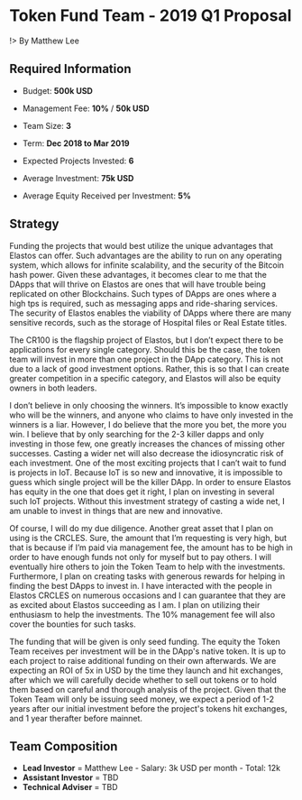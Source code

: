 
# Token Fund Team - 2019 Q1 Proposal

!> By Matthew Lee

## Required Information

- Budget: **500k USD**

- Management Fee: **10%** / **50k USD**

- Team Size: **3**

- Term: **Dec 2018 to Mar 2019**

- Expected Projects Invested: **6**

- Average Investment: **75k USD**

- Average Equity Received per Investment: **5%**

## Strategy


Funding the projects that would best utilize the unique advantages that Elastos can offer. Such advantages are the ability to run on any operating system, which allows for infinite scalability, and the security of the Bitcoin hash power. Given these advantages, it becomes clear to me that the DApps that will thrive on Elastos are ones that will have trouble being replicated on other Blockchains. Such types of DApps are ones where a high tps is required, such as messaging apps and ride-sharing services. The security of Elastos enables the viability of DApps where there are many sensitive records, such as the storage of Hospital files or Real Estate titles.

The CR100 is the flagship project of Elastos, but I don’t expect there to be applications for every single category. Should this be the case, the token team will invest in more than one project in the DApp category. This is not due to a lack of good investment options. Rather, this is so that I can create greater competition in a specific category, and Elastos will also be equity owners in both leaders.

I don’t believe in only choosing the winners. It’s impossible to know exactly who will be the winners, and anyone who claims to have only invested in the winners is a liar. However, I do believe that the more you bet, the more you win. I believe that by only searching for the 2-3 killer dapps and only investing in those few, one greatly increases the chances of missing other successes. Casting a wider net will also decrease the idiosyncratic risk of each investment. One of the most exciting projects that I can’t wait to fund is projects in IoT. Because IoT is so new and innovative, it is impossible to guess which single project will be the killer DApp. In order to ensure Elastos has equity in the one that does get it right, I plan on investing in several such IoT projects. Without this investment strategy of casting a wide net, I am unable to invest in things that are new and innovative.

Of course, I will do my due diligence. Another great asset that I plan on using is the CRCLES. Sure, the amount that I’m requesting is very high, but that is because if I’m paid via management fee, the amount has to be high in order to have enough funds not only for myself but to pay others. I will eventually hire others to join the Token Team to help with the investments. Furthermore, I plan on creating tasks with generous rewards for helping in finding the best DApps to invest in. I have interacted with the people in Elastos CRCLES on numerous occasions and I can guarantee that they are as excited about Elastos succeeding as I am. I plan on utilizing their enthusiasm to help the investments. The 10% management fee will also cover the bounties for such tasks.

The funding that will be given is only seed funding. The equity the Token Team receives per investment will be in the DApp's native token. It is up to each project to raise additional funding on their own afterwards. We are expecting an ROI of 5x in USD by the time they launch and hit exchanges, after which we will carefully decide whether to sell out tokens or to hold them based on careful and thorough analysis of the project. Given that the Token Team will only be issuing seed money, we expect a period of 1-2 years after our initial investment before the project's tokens hit exchanges, and 1 year therafter before mainnet. 



## Team Composition

- **Lead Investor** = Matthew Lee - Salary: 3k USD per month - Total: 12k
- **Assistant Investor** = TBD
- **Technical Adviser** = TBD
